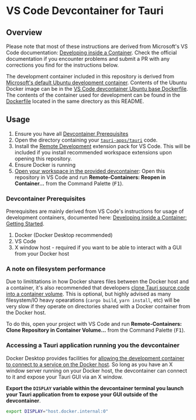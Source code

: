 # VS Code Devcontainer for Tauri

## Overview

Please note that most of these instructions are derived from Microsoft's VS Code documentation: [Developing inside a Container](https://code.visualstudio.com/docs/remote/containers). Check the official documentation if you encounter problems and submit a PR with any corrections you find for the instructions below.

The development container included in this repository is derived from [Microsoft's default Ubuntu development container](https://github.com/microsoft/vscode-dev-containers/tree/master/containers/ubuntu). Contents of the Ubuntu Docker image can be in the [VS Code devcontainer Ubuntu base Dockerfile](https://github.com/microsoft/vscode-dev-containers/blob/main/containers/ubuntu/.devcontainer/base.Dockerfile). The contents of the container used for development can be found in the [Dockerfile](./Dockerfile) located in the same directory as this README.

## Usage

1. Ensure you have all [Devcontainer Prerequisites](#devcontainer-prerequisites)
2. Open the directory containing your [`tauri-apps/tauri`](https://github.com/tauri-apps/tauri) code.
3. Install the [Remote Development](https://marketplace.visualstudio.com/items?itemName=ms-vscode-remote.vscode-remote-extensionpack) extension pack for VS Code. This will be included if you install recommended workspace extensions upon opening this repository.
4. Ensure Docker is running
5. [Open your workspace in the provided devcontainer](https://code.visualstudio.com/docs/remote/containers#_open-an-existing-workspace-in-a-container): Open this repository in VS Code and run **Remote-Containers: Reopen in Container...** from the Command Palette (<kbd>F1</kbd>).

### Devcontainer Prerequisites

Prerequisites are mainly derived from VS Code's instructions for usage of development containers, documented here: [Developing inside a Container: Getting Started](https://code.visualstudio.com/docs/remote/containers#_getting-started).

1. Docker (Docker Desktop recommended)
2. VS Code
3. X window host - required if you want to be able to interact with a GUI from your Docker host

### A note on filesystem performance

Due to limititations in how Docker shares files between the Docker host and a container, it's also recommended that developers [clone Tauri source code into a container volume](https://code.visualstudio.com/remote/advancedcontainers/improve-performance#_use-clone-repository-in-container-volume). This is optional, but highly advised as many filesystem/IO heavy opearations (`cargo build`, `yarn install`, etc) will be very slow if they operate on directories shared with a Docker container from the Docker host.

To do this, open your project with VS Code and run **Remote-Containers: Clone Repository in Container Volume...** from the Command Palette (<kbd>F1</kbd>).

### Accessing a Tauri application running you the devcontainer

Docker Desktop provides facilities for [allowing the development container to connect to a service on the Docker host](https://docs.docker.com/desktop/windows/networking/#i-want-to-connect-from-a-container-to-a-service-on-the-host). So long as you have an X window server running on your Docker host, the devcontainer can connect to it and expose your Tauri GUI via an X window.

**Export the `DISPLAY` variable within the devcontainer terminal you launch your Tauri application from to expose your GUI outside of the devcontainer**.
```bash
export DISPLAY="host.docker.internal:0"
```
